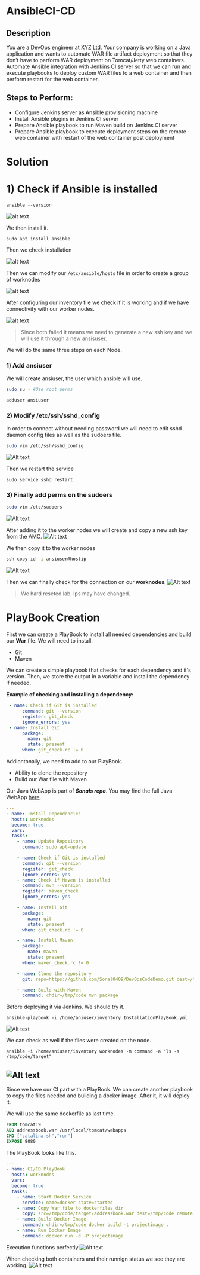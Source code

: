 # AnsibleCI-CD

## Description
You are a DevOps engineer at XYZ Ltd. Your company is working on a Java application and wants to automate WAR file artifact deployment so that they don’t have to perform WAR deployment on Tomcat/Jetty web containers. Automate Ansible integration with Jenkins CI server so that we can run and execute playbooks to deploy custom WAR files to a web container and then perform restart for the web container.

## Steps to Perform:
- Configure Jenkins server as Ansible provisioning machine
- Install Ansible plugins in Jenkins CI server
- Prepare Ansible playbook to run Maven build on Jenkins CI server
- Prepare Ansible playbook to execute deployment steps on the remote web container with restart of the web container post deployment

# Solution

# 1) Check if Ansible is installed

```shell
ansible --version
```
![alt text](https://github.com/fpedrazav02/AnsibleCI-CD/blob/main/img/ansversion.png)

We then install it.

```shell
sudo apt install ansible
```
Then we check installation

![alt text](.\img/ansversion2.png)

Then we can modify our `/etc/ansible/hosts` file in order to create a group of worknodes

![alt text](.\img/hosts.png)

After configuring our inventory file we check if it is working and if we have connectivity with our worker nodes.

![alt text](.\img/workerconnectcheck.png)

> Since both failed it means we need to generate a new ssh key and we will use it through a new ansisuser. 

We will do the same three steps on each Node.

### 1) Add ansiuser
We will create ansiuser, the user which ansible will use.
```bash
sudo su - #Use root perms

adduser ansiuser
```
### 2) Modify /etc/ssh/sshd_config
In order to connect without needing password we will need to edit sshd daemon config files as well as the sudoers file. 

```bash
sudo vim /etc/ssh/sshd_config
```
![Alt text](.\img/nopasswd.png)

Then we restart the service
```
sudo service sshd restart
```
### 3) Finally add perms on the sudoers
```bash
sudo vim /etc/sudoers
```
![Alt text](.\img/sudoers.png)

After adding it to the worker nodes we will create and copy a new ssh key from the AMC. 
![Alt text](.\img/sshkeygen.png)

We then copy it to the worker nodes

```bash
ssh-copy-id -i ansiuser@hostip
```
![Alt text](.\img/keyadd.png)

Then we can finally check for the connection on our **worknodes**.
![Alt text](.\img/pongsuccess.png)
> We hard reseted lab. Ips may have changed.

# PlayBook Creation
First we can create a PlayBook to install all needed dependencies and build our **War** file. We will need to install.

- Git
- Maven

We can create a simple playbook that checks for each dependency and it's version. Then, we store the output in a variable and install the dependency if needed.

**Example of checking and installing a dependency:**
```yaml
 - name: Check if Git is installed
      command: git --version
      register: git_check
      ignore_errors: yes
 - name: Install Git
      package:
        name: git
        state: present
      when: git_check.rc != 0
``` 
Addiontonally, we need to add to our PlayBook. 

- Ability to clone the repository
- Build our War file with Maven

Our Java WebApp is part of ***Sonals repo***.
You may find the full Java WebApp [here](https://github.com/Sonal0409/DevOpsCodeDemo).


```yml
---
- name: Install Dependencies
  hosts: worknodes
  become: true
  vars: 
  tasks:
    - name: Update Repository
      command: sudo apt-update

    - name: Check if Git is installed
      command: git --version
      register: git_check
      ignore_errors: yes
    - name: Check if Maven is installed
      command: mvn --version
      register: maven_check
      ignore_errors: yes

    - name: Install Git
      package:
        name: git
        state: present
      when: git_check.rc != 0

    - name: Install Maven
      package:
        name: maven
        state: present
      when: maven_check.rc != 0

    - name: Clone the repository
      git: repo=https://github.com/Sonal0409/DevOpsCodeDemo.git dest=/tmp/code

    - name: Build with Maven
      command: chdir=/tmp/code mvn package
```
Before deploying it via Jenkins. We should try it.

```
ansible-playbook -i /home/aniuser/inventory InstallationPlayBook.yml
```
![Alt text](.\img/pbruntest.png)

We can check as well if the files were created on the node.

```
ansible -i /home/aniuser/inventory worknodes -m command -a "ls -s /tmp/code/target"
```
![Alt text](.\img/ansifiles.png)
---
Since we have our CI part with a PlayBook. We can create another playbook to copy the files needed and building a docker image. After it, it will deploy it.

We will use the same dockerfile as last time.

```dockerfile
FROM tomcat:9
ADD addressbook.war /usr/local/tomcat/webapps
CMD ["catalina.sh","run"]
EXPOSE 8080
```
The PlayBook looks like this.

```yml
---
- name: CI/CD PlayBook
  hosts: worknodes
  vars:
  become: true
  tasks:
    - name: Start Docker Service
      service: name=docker state=started
    - name: Copy War file to dockerfiles dir
      copy: src=/tmp/code/target/addressbook.war dest=/tmp/code remote_src=yes
    - name: Build Docker Image
      command: chdir=/tmp/code docker build -t projectimage .
    - name: Run Docker Image
      command: docker run -d -P projectimage
```
Execution functions perfectly
![Alt text](.\img/dockerplayb.png)

When checking both containers and their runnign status we see they are working.
![Alt text](.\img/runcont.png)


